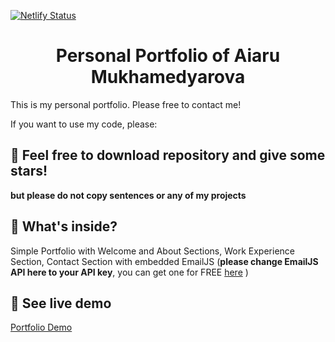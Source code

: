 [![Netlify Status](https://api.netlify.com/api/v1/badges/a630a9d5-f3f2-4795-ba08-1bbaed9ec29a/deploy-status)](https://app.netlify.com/sites/anapimolodec/deploys)
<h1 align="center">
  Personal Portfolio of Aiaru Mukhamedyarova
</h1>

This is my personal portfolio. Please free to contact me!

If you want to use my code, please:
## 🚀 Feel free to download repository and give some stars!

  **but please do not copy sentences or any of my projects**

## 🧐 What's inside?

Simple Portfolio with Welcome and About Sections, Work Experience Section, Contact Section with embedded EmailJS (**please change EmailJS API here to your API key**, you can get one for FREE [here](https://www.emailjs.com/) )

## 💫 See live demo

[Portfolio Demo](https://anapimolodec.netlify.app/)
